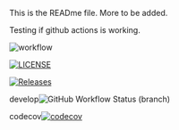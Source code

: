 This is the READme file. More to be added.

Testing if github actions is working.

![workflow](https://github.com/arielgirs/sem/actions/workflows/main.yml/badge.svg)

[![LICENSE](https://img.shields.io/github/license/arielgirs/sem.svg?style=flat-square)](https://github.com/<arielgirs>/sem/blob/master/LICENSE)

[![Releases](https://img.shields.io/github/release/arielgirs/sem/all.svg?style=flat-square)](https://github.com/<arielgirs>/sem/releases)

develop![GitHub Workflow Status (branch)](https://img.shields.io/github/workflow/status/arielgirs/sem/A%20workflow%20for%20my%20Hello%20World%20App/develop)

codecov[![codecov](https://codecov.io/gh/arielgirs/sem/branch/master/graph/badge.svg?token=80BNQ02YXX)](https://codecov.io/gh/arielgirs/sem)